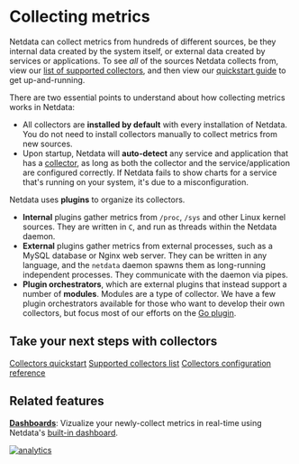 # Collecting metrics

Netdata can collect metrics from hundreds of different sources, be they internal data created by the system itself, or
external data created by services or applications. To see _all_ of the sources Netdata collects from, view our [list of
supported collectors](COLLECTORS.md), and then view our [quickstart guide](QUICKSTART.md) to get up-and-running.

There are two essential points to understand about how collecting metrics works in Netdata:

-   All collectors are **installed by default** with every installation of Netdata. You do not need to install
    collectors manually to collect metrics from new sources.
-   Upon startup, Netdata will **auto-detect** any service and application that has a [collector](COLLECTORS.md), as
    long as both the collector and the service/application are configured correctly. If Netdata fails to show charts for
    a service that's running on your system, it's due to a misconfiguration.

Netdata uses **plugins** to organize its collectors.

-   **Internal** plugins gather metrics from `/proc`, `/sys` and other Linux kernel sources. They are written in `C`,
    and run as threads within the Netdata daemon.
-   **External** plugins gather metrics from external processes, such as a MySQL database or Nginx web server. They
    can be written in any language, and the `netdata` daemon spawns them as long-running independent processes. They
    communicate with the daemon via pipes.
-   **Plugin orchestrators**, which are external plugins that instead support a number of **modules**. Modules are a
    type of collector. We have a few plugin orchestrators available for those who want to develop their own collectors,
    but focus most of our efforts on the [Go plugin](go.d.plugin/).

## Take your next steps with collectors

[Collectors quickstart](QUICKSTART.md)
[Supported collectors list](COLLECTORS.md)
[Collectors configuration reference](REFERENCE.md)

## Related features

**[Dashboards](../web/README.md)**: Vizualize your newly-collect metrics in real-time using Netdata's [built-in
dashboard](../web/gui/README.md).

[![analytics](https://www.google-analytics.com/collect?v=1&aip=1&t=pageview&_s=1&ds=github&dr=https%3A%2F%2Fgithub.com%2Fnetdata%2Fnetdata&dl=https%3A%2F%2Fmy-netdata.io%2Fgithub%2Fcollectors%2FREADME&_u=MAC~&cid=5792dfd7-8dc4-476b-af31-da2fdb9f93d2&tid=UA-64295674-3)](<>)
